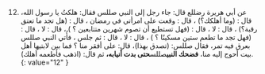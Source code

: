 12. عن أبي هريرة رضللع قال: جاء رجل إلى النبي صللس فقال: هلكتُ يا رسول الله، قال : (وما أهلكك؟) ، قال : وقعت على امرأتي في رمضان ، قال : (هل تجد ما تعتق رقبة؟) ، قال : لا ، قال : (فهل تستطيع أن تصوم شهرين متتابعين ؟ ) ، قال : لا ، قال : (فهل تجد ما تطعم ستين مسكينًا ؟ ) ، قال : لا ، قال : ثم جلس ، فأُتي النبي صللس بعرق فيه تمر، فقال صللس: (تصدق بهذا)، قال: على أفقر منا ؟ فما بين لابتيها أهل بيت أحوج إليه منا، **فضحك النبي**صللس**حتى بدت أنيابه،** ثم قال: (اذهب فأطعمه أهلك).
{: value="12" }